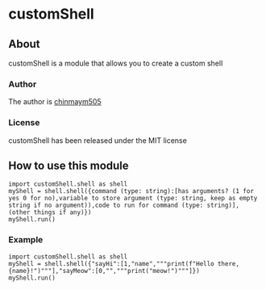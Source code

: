 # customShell
## About
customShell is a module that allows you to create a custom shell
### Author
The author is [chinmaym505](https://github.com/chinmaym505)
### License
customShell has been released under the MIT license
## How to use this module
```
import customShell.shell as shell
myShell = shell.shell({command (type: string):[has arguments? (1 for yes 0 for no),variable to store argument (type: string, keep as empty string if no argument)),code to run for command (type: string)], (other things if any)})
myShell.run()

```
### Example
```
import customShell.shell as shell
myShell = shell.shell({"sayHi":[1,"name","""print(f"Hello there, {name}!")"""],"sayMeow":[0,"","""print("meow!")"""]})
myShell.run()
```
